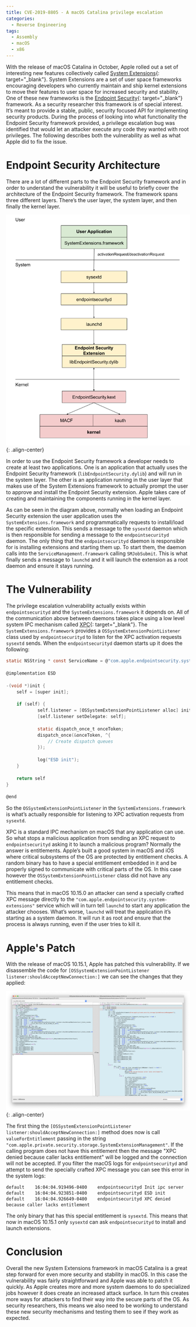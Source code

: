 ```yaml
---
title: CVE-2019-8805 - A macOS Catalina privilege escalation
categories:
  - Reverse Engineering
tags:
  - Assembly
  - macOS
  - x86
---
```


With the release of macOS Catalina in October, Apple rolled out a set of interesting new features collectively called [System Extensions](https://developer.apple.com/system-extensions/){: target="_blank"}. System Extensions are a set of user space frameworks encouraging developers who currently maintain and ship kernel extensions to move their features to user space for increased security and stability. One of these new frameworks is the [Endpoint Security](https://developer.apple.com/documentation/endpointsecurity){: target="_blank"} framework. As a security researcher this framework is of special interest. It’s meant to provide a stable, public, security focused API for implementing security products. During the process of looking into what functionality the Endpoint Security framework provided, a privilege escalation bug was identified that would let an attacker execute any code they wanted with root privileges. The following describes both the vulnerability as well as what Apple did to fix the issue.

# Endpoint Security Architecture

There are a lot of different parts to the Endpoint Security framework and in order to understand the vulnerability it will be useful to briefly cover the architecture of the Endpoint Security framework. The framework spans three different layers. There’s the user layer, the system layer, and then finally the kernel layer.

![Endpoint Security Architecture](/images/macos-catalina-privilege-escalation-1.png){: .align-center}

In order to use the Endpoint Security framework a developer needs to create at least two applications. One is an application that actually uses the Endpoint Security framework (`libEndpointSecurity.dylib`) and will run in the system layer. The other is an application running in the user layer that makes use of the System Extensions framework to actually prompt the user to approve and install the Endpoint Security extension. Apple takes care of creating and maintaining the components running in the kernel layer.

As can be seen in the diagram above, normally when loading an Endpoint Security extension the user application uses the `SystemExtensions.framework` and programmatically requests to install/load the specific extension. This sends a message to the `sysextd` daemon which is then responsible for sending a message to the `endpointsecurityd` daemon. The only thing that the `endpointsecurityd` daemon is responsible for is installing extensions and starting them up. To start them, the daemon calls into the `ServiceManagement.framework` calling `SMJobSubmit`. This is what finally sends a message to `launchd` and it will launch the extension as a root daemon and ensure it stays running.

# The Vulnerability

The privilege escalation vulnerability actually exists within `endpointsecurityd` and the `SystemExtensions.framework` it depends on. All of the communication above between daemons takes place using a low level system IPC mechanism called [XPC](https://developer.apple.com/documentation/xpc){: target="_blank"}. The `SystemExtensions.framework` provides a `OSSystemExtensionPointListener` class used by `endpointsecurityd` to listen for the XPC activation requests `sysextd` sends. When the `endpointsecurityd` daemon starts up it does the following:

```c
static NSString * const ServiceName = @"com.apple.endpointsecurity.system-extensions";

@implementation ESD

-(void *)init {
    self = [super init];

    if (self) {
            self.listener = [OSSystemExtensionPointListener alloc] initWithMachServiceName:ServiceName];
            [self.listener setDelegate: self];

            static dispatch_once_t onceToken;
            dispatch_once(&onceToken, ^{
                // Create dispatch queues
            });

            log("ESD init");
    }

    return self
}

@end
```

So the `OSSystemExtensionPointListener` in the `SystemExtensions.framework` is what’s actually responsible for listening to XPC activation requests from `sysextd`.

XPC is a standard IPC mechanism on macOS that any application can use. So what stops a malicious application from sending an XPC request to `endpointsecurityd` asking it to launch a malicious program? Normally the answer is entitlements. Apple’s built a good system in macOS and iOS where critical subsystems of the OS are protected by entitlement checks. A random binary has to have a special entitlement embedded in it and be properly signed to communicate with critical parts of the OS. In this case however the `OSSystemExtensionPointListener` class did not have any entitlement checks. 

This means that in macOS 10.15.0 an attacker can send a specially crafted XPC message directly to the `"com.apple.endpointsecurity.system-extensions"` service which will in turn tell `launchd` to start any application the attacker chooses. What’s worse, `launchd` will treat the application it’s starting as a system daemon. It will run it as root and ensure that the process is always running, even if the user tries to kill it.

# Apple's Patch

With the release of macOS 10.15.1, Apple has patched this vulnerability. If we disassemble the code for `[OSSystemExtensionPointListener listener:shouldAcceptNewConnection:]` we can see the changes that they applied:

![OSSystemExtensionPointListere diff](/images/macos-catalina-privilege-escalation-2.png){: .align-center}

The first thing the `[OSSystemExtensionPointListener listener:shouldAcceptNewConnection:]` method does now is call `valueForEntitlement` passing in the string `"com.apple.private.security.storage.SystemExtensionManagement"`. If the calling program does not have this entitlement then the message "XPC denied because caller lacks entitlement" will be logged and the connection will not be accepted. If you filter the macOS logs for `endpointsecurityd` and attempt to send the specially crafted XPC message you can see this error in the system logs:

```
default    16:04:04.919496-0400    endpointsecurityd Init ipc server
default    16:04:04.923851-0400    endpointsecurityd ESD init
default    16:04:04.926649-0400    endpointsecurityd XPC denied because caller lacks entitlement
```    

The only binary that has this special entitlement is `sysextd`. This means that now in macOS 10.15.1 only `sysextd` can ask `endpointsecurityd` to install and launch extensions.

# Conclusion

Overall the new System Extensions framework in macOS Catalina is a great step forward for even more security and stability in macOS. In this case the vulnerability was fairly straightforward and Apple was able to patch it quickly. As Apple creates more and more system daemons to do specialized jobs however it does create an increased attack surface. In turn this creates more ways for attackers to find their way into the secure parts of the OS. As security researchers, this means we also need to be working to understand these new security mechanisms and testing them to see if they work as expected.
